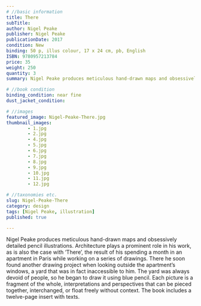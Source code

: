 ```yaml
---
# //basic information
title: There
subTitle:
author: Nigel Peake
publisher: Nigel Peake
publicationDate: 2017
condition: New
binding: 50 p, illus colour, 17 x 24 cm, pb, English
ISBN: 9780957213784
price: 35
weight: 250
quantity: 3
summary: Nigel Peake produces meticulous hand-drawn maps and obsessively detailed pencil illustrations. Architecture plays a prominent role in his work, as is also the case with ‘There’, the result of his spending a month in an apartment in Paris while working on a series of drawings.

# //book condition
binding_condition: near fine
dust_jacket_condition:

# //images
featured_image: Nigel-Peake-There.jpg
thumbnail_images:
        - 1.jpg
        - 2.jpg
        - 4.jpg
        - 5.jpg
        - 6.jpg
        - 7.jpg
        - 8.jpg
        - 9.jpg
        - 10.jpg
        - 11.jpg
        - 12.jpg

# //taxonomies etc.
slug: Nigel-Peake-There
category: design
tags: [Nigel Peake, illustration]
published: true

---
```



Nigel Peake produces meticulous hand-drawn maps and obsessively detailed pencil illustrations. Architecture plays a prominent role in his work, as is also the case with ‘There’, the result of his spending a month in an apartment in Paris while working on a series of drawings. There he soon found another drawing project when looking outside the apartment’s windows, a yard that was in fact inaccessible to him. The yard was always devoid of people, so he began to draw it using blue pencil. Each picture is a fragment of the whole, interpretations and perspectives that can be pieced together, interchanged, or float freely without context. The book includes a twelve-page insert with texts.<br>